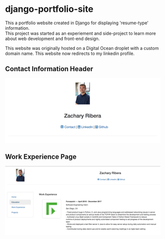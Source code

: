# django-portfolio-site


This a portfolio website created in Django for displaying 'resume-type' information.  
This project was started as an experiement and side-project to learn more about web development and front-end design.

This website was originally hosted on a Digital Ocean droplet with a custom domain name. This website now redirects to my linkedin profile. 

## Contact Information Header
![Image of Contact Info](example/contact.png)

## Work Experience Page
![Image of Work Experience](example/work_exp.png)

